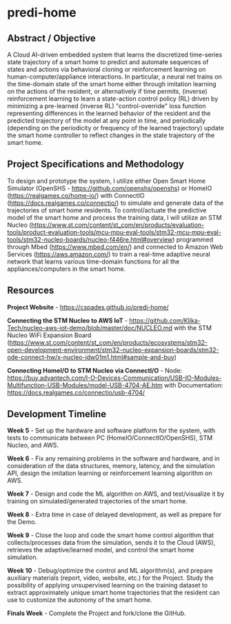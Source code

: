 # predi-home

## Abstract / Objective

A Cloud AI-driven embedded system that learns the discretized time-series state trajectory of a smart home to predict and automate sequences of states and actions via behavioral cloning or reinforcement learning on human-computer/appliance interactions. In particular, a neural net trains on the time-domain state of the smart home either through imitation learning on the actions of the resident, or alternatively if time permits, (inverse) reinforcement learning to learn a state-action control policy (RL) driven by minimizing a pre-learned (inverse RL) "control-override" loss function representing differences in the learned behavior of the resident and the predicted trajectory of the model at any point in time, and periodically (depending on the periodicity or frequency of the learned trajectory) update the smart home controller to reflect changes in the state trajectory of the smart home.

## Project Specifications and Methodology

To design and prototype the system, I utilize either Open Smart Home Simulator (OpenSHS - https://github.com/openshs/openshs) or HomeIO (https://realgames.co/home-io/) with ConnectIO (https://docs.realgames.co/connectio/) to simulate and generate data of the trajectories of smart home residents. To control/actuate the predictive model of the smart home and process the training data, I will utilize an STM Nucleo (https://www.st.com/content/st_com/en/products/evaluation-tools/product-evaluation-tools/mcu-mpu-eval-tools/stm32-mcu-mpu-eval-tools/stm32-nucleo-boards/nucleo-f446re.html#overview) programmed through Mbed (https://www.mbed.com/en/) and connected to Amazon Web Services (https://aws.amazon.com/) to train a real-time adaptive neural network that learns various time-domain functions for all the appliances/computers in the smart home.

## Resources

**Project Website** - https://cspades.github.io/predi-home/

**Connecting the STM Nucleo to AWS IoT** - https://github.com/Klika-Tech/nucleo-aws-iot-demo/blob/master/doc/NUCLEO.md with the STM Nucleo WiFi Expansion Board (https://www.st.com/content/st_com/en/products/ecosystems/stm32-open-development-environment/stm32-nucleo-expansion-boards/stm32-ode-connect-hw/x-nucleo-idw01m1.html#sample-and-buy)

**Connecting HomeI/O to STM Nucleo via ConnectI/O** - Node: https://buy.advantech.com/I-O-Devices-Communication/USB-IO-Modules-Multifunction-USB-Modules/model-USB-4704-AE.htm with Documentation: https://docs.realgames.co/connectio/usb-4704/

## Development Timeline

**Week 5** - Set up the hardware and software platform for the system, with tests to communicate between PC (HomeIO/ConnectIO/OpenSHS), STM Nucleo, and AWS.

**Week 6** - Fix any remaining problems in the software and hardware, and in consideration of the data structures, memory, latency, and the simulation API, design the imitation learning or reinforcement learning algorithm on AWS.

**Week 7** - Design and code the ML algorithm on AWS, and test/visualize it by training on simulated/generated trajectories of the smart home.

**Week 8** - Extra time in case of delayed development, as well as prepare for the Demo.

**Week 9** - Close the loop and code the smart home control algorithm that collects/processes data from the simulation, sends it to the Cloud (AWS), retrieves the adaptive/learned model, and control the smart home simulation.

**Week 10** - Debug/optimize the control and ML algorithm(s), and prepare auxiliary materials (report, video, website, etc.) for the Project. Study the possibility of applying unsupervised learning on the training dataset to extract approximately unique smart home trajectories that the resident can use to customize the autonomy of the smart home.

**Finals Week** - Complete the Project and fork/clone the GitHub.
